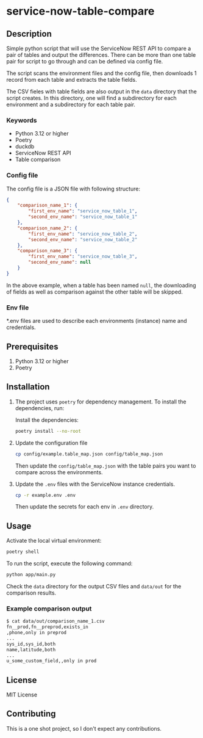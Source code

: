 # service-now-table-compare

## Description

Simple python script that will use the ServiceNow REST API to compare a pair of tables and output the differences.
There can be more than one table pair for script to go through and can be defined via config file.

The script scans the environment files and the config file, then downloads 1 record from each table and
extracts the table fields.

The CSV fieles with table fields are also output in the `data` directory that the script creates. In this directory,
one will find a subdirectory for each environment and a subdirectory for each table pair.

### Keywords

- Python 3.12 or higher
- Poetry
- duckdb
- ServiceNow REST API
- Table comparison

### Config file

The config file is a JSON file with following structure:

```json
{
    "comparison_name_1": {
        "first_env_name": "service_now_table_1",
        "second_env_name": "service_now_table_1"
    },
    "comparison_name_2": {
        "first_env_name": "service_now_table_2",
        "second_env_name": "service_now_table_2"
    },
    "comparison_name_3": {
        "first_env_name": "service_now_table_3",
        "second_env_name": null
    }
}
```

In the above example, when a table has been named `null`, the downloading of fields as well as comparison against the other table will be skipped.


### Env file

*.env files are used to describe each environments (instance) name and credentials.

## Prerequisites

1. Python 3.12 or higher
1. Poetry

## Installation

1. The project uses `poetry` for dependency management. To install the dependencies, run:

    Install the dependencies:

    ```sh
    poetry install --no-root
    ```

1. Update the configuration file

    ```sh
    cp config/example.table_map.json config/table_map.json
    ```

    Then update the `config/table_map.json` with the table pairs you want to compare across the environments.

1. Update the `.env` files with the ServiceNow instance credentials.

    ```sh
    cp -r example.env .env 
    ```

    Then update the secrets for each env in `.env` directory.

## Usage

Activate the local virtual environment:

```sh
poetry shell
```

To run the script, execute the following command:

```sh
python app/main.py
```

Check the `data` directory for the output CSV files and `data/out` for the comparison results.

### Example comparison output

```sh
$ cat data/out/comparison_name_1.csv
fn__prod,fn__preprod,exists_in
,phone,only in preprod
...
sys_id,sys_id,both
name,latitude,both
...
u_some_custom_field,,only in prod
```

## License

MIT License

## Contributing

This is a one shot project, so I don't expect any contributions.
